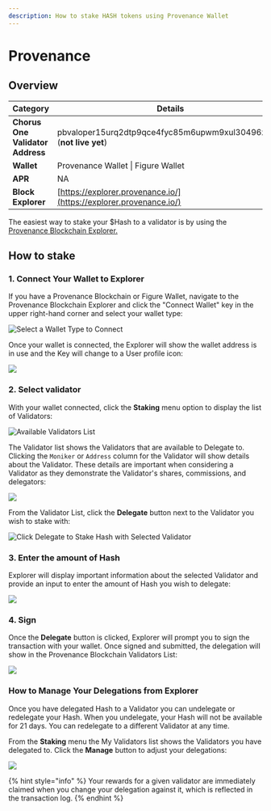 ```yaml
---
description: How to stake HASH tokens using Provenance Wallet
---
```


# Provenance

## Overview

| Category                         | Details                                                             |
| -------------------------------- | ------------------------------------------------------------------- |
| **Chorus One Validator Address** | pbvaloper15urq2dtp9qce4fyc85m6upwm9xul30496ze70t (**not live yet**) |
| **Wallet**                       | Provenance Wallet \| Figure Wallet                                  |
| **APR**                          | NA                                                                  |
| **Block Explorer**               | [https://explorer.provenance.io/](https://explorer.provenance.io/)  |

The easiest way to stake your $Hash to a validator is by using the [Provenance Blockchain Explorer.](https://explorer.provenance.io)

## How to stake <a href="#db34" id="db34"></a>

### 1. Connect Your Wallet to Explorer

If you have a Provenance Blockchain or Figure Wallet, navigate to the Provenance Blockchain Explorer and click the "Connect Wallet" key in the upper right-hand corner and select your wallet type:



![Select a Wallet Type to Connect](../.gitbook/assets/1-dashboard.png)

Once your wallet is connected, the Explorer will show the wallet address is in use and the Key will change to a User profile icon:

![](../.gitbook/assets/2-loggedin.png)

### 2. Select validator

With your wallet connected, click the **Staking** menu option to display the list of Validators:

![Available Validators List](../.gitbook/assets/3-staking.png)

The Validator list shows the Validators that are available to Delegate to. Clicking the `Moniker` or `Address` column for the Validator will show details about the Validator. These details are important when considering a Validator as they demonstrate the Validator's shares, commissions, and delegators:

![](../.gitbook/assets/4-example.png)

From the Validator List, click the **Delegate** button next to the Validator you wish to stake with:

![Click Delegate to Stake Hash with Selected Validator](../.gitbook/assets/5-select.png)

### 3. Enter the amount of Hash

Explorer will display important information about the selected Validator and provide an input to enter the amount of Hash you wish to delegate:

![](../.gitbook/assets/6-amount.png)

### 4. Sign

Once the **Delegate** button is clicked, Explorer will prompt you to sign the transaction with your wallet. Once signed and submitted, the delegation will show in the Provenance Blockchain Validators List:

![](../.gitbook/assets/7-sign.png)

### How to Manage Your Delegations from Explorer

Once you have delegated Hash to a Validator you can undelegate or redelegate your Hash. When you undelegate, your Hash will not be available for 21 days. You can redelegate to a different Validator at any time.

From the **Staking** menu the My Validators list shows the Validators you have delegated to. Click the **Manage** button to adjust your delegations:

![](../.gitbook/assets/8-manage.png)

{% hint style="info" %}
Your rewards for a given validator are immediately claimed when you change your delegation against it, which is reflected in the transaction log.
{% endhint %}



